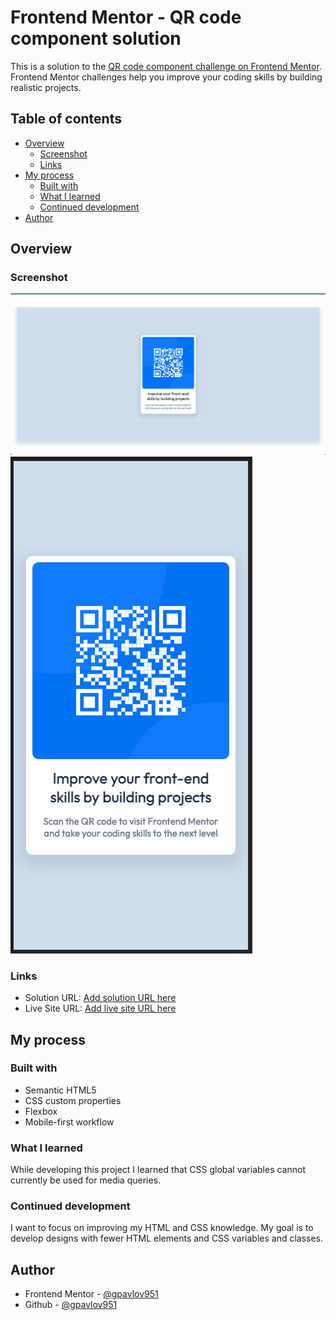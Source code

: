 # Frontend Mentor - QR code component solution

This is a solution to the [QR code component challenge on Frontend Mentor](https://www.frontendmentor.io/challenges/qr-code-component-iux_sIO_H). Frontend Mentor challenges help you improve your coding skills by building realistic projects.

## Table of contents

- [Overview](#overview)
  - [Screenshot](#screenshot)
  - [Links](#links)
- [My process](#my-process)
  - [Built with](#built-with)
  - [What I learned](#what-i-learned)
  - [Continued development](#continued-development)
- [Author](#author)

## Overview

### Screenshot

![Desktop View](./design/developed/desktop-design.png)
![Mobile View](./design/developed/mobile-design.png)

### Links

- Solution URL: [Add solution URL here](https://your-solution-url.com)
- Live Site URL: [Add live site URL here](https://your-live-site-url.com)

## My process

### Built with

- Semantic HTML5
- CSS custom properties
- Flexbox
- Mobile-first workflow

### What I learned

While developing this project I learned that CSS global variables cannot currently be used for media queries.

### Continued development

I want to focus on improving my HTML and CSS knowledge. My goal is to develop designs with fewer HTML elements and CSS variables and classes.

## Author

- Frontend Mentor - [@gpavlov951](https://www.frontendmentor.io/profile/gpavlov951)
- Github - [@gpavlov951](https://github.com/gpavlov951)
